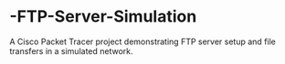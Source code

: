 # -FTP-Server-Simulation
A Cisco Packet Tracer project demonstrating FTP server setup and file transfers in a simulated network.
